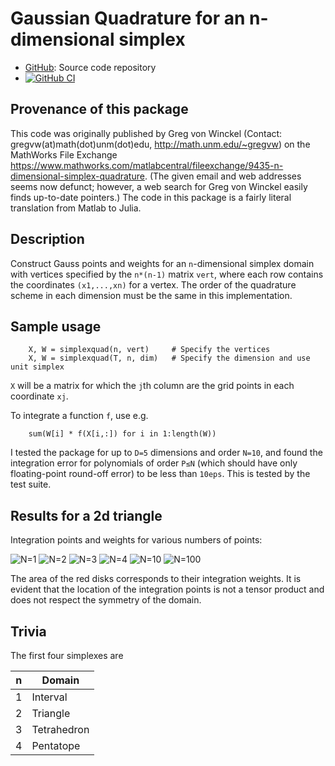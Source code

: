 # Gaussian Quadrature for an n-dimensional simplex

* [GitHub](https://github.com/eschnett/SimplexQuad.jl): Source code repository
* [![GitHub CI](https://github.com/eschnett/SimplexQuad.jl/workflows/CI/badge.svg)](https://github.com/eschnett/SimplexQuad.jl/actions)

## Provenance of this package

This code was originally published by Greg von Winckel (Contact:
gregvw(at)math(dot)unm(dot)edu, <http://math.unm.edu/~gregvw>) on the
MathWorks File Exchange
<https://www.mathworks.com/matlabcentral/fileexchange/9435-n-dimensional-simplex-quadrature>.
(The given email and web addresses seems now defunct; however, a web
search for Greg von Winckel easily finds up-to-date pointers.) The
code in this package is a fairly literal translation from Matlab to
Julia.

## Description

Construct Gauss points and weights for an `n`-dimensional simplex
domain with vertices specified by the `n*(n-1)` matrix `vert`, where
each row contains the coordinates `(x1,...,xn)` for a vertex. The
order of the quadrature scheme in each dimension must be the same in
this implementation.

## Sample usage

```
    X, W = simplexquad(n, vert)     # Specify the vertices
    X, W = simplexquad(T, n, dim)   # Specify the dimension and use unit simplex
```

`X` will be a matrix for which the `j`th column are the grid points in
each coordinate `xj`.

To integrate a function `f`, use e.g.

```
    sum(W[i] * f(X[i,:]) for i in 1:length(W))
```

I tested the package for up to `D=5` dimensions and order `N=10`, and
found the integration error for polynomials of order `P≤N` (which
should have only floating-point round-off error) to be less than
`10eps`. This is tested by the test suite.

## Results for a 2d triangle

Integration points and weights for various numbers of points:

![N=1](figures/gauß-points-1.png)
![N=2](figures/gauß-points-2.png)
![N=3](figures/gauß-points-3.png)
![N=4](figures/gauß-points-4.png)
![N=10](figures/gauß-points-10.png)
![N=100](figures/gauß-points-100.png)

The area of the red disks corresponds to their integration weights. It
is evident that the location of the integration points is not a tensor
product and does not respect the symmetry of the domain.

## Trivia

The first four simplexes are

n | Domain
--|------------
1 | Interval
2 | Triangle
3 | Tetrahedron
4 | Pentatope
